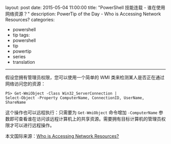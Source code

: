 ﻿layout: post
date: 2015-05-04 11:00:00
title: "PowerShell 技能连载 - 谁在使用网络资源？"
description: PowerTip of the Day - Who is Accessing Network Resources?
categories:
- powershell
- tip
tags:
- powershell
- tip
- powertip
- series
- translation
---
假设您拥有管理员权限，您可以使用一个简单的 WMI 类来检测某人是否正在通过网络访问您的资源：

    PS> Get-WmiObject -Class Win32_ServerConnection | 
    Select-Object -Property ComputerName, ConnectionID, UserName, ShareName 

这个操作也可以远程执行：只需要为 `Get-WmiObject` 命令增加 `-ComputerName` 参数即可查看谁在访问该远程计算机上的共享资源。需要拥有目标计算机的管理员权限才可以进行远程操作。

<!--more-->
本文国际来源：[Who is Accessing Network Resources?](http://powershell.com/cs/blogs/tips/archive/2015/05/04/who-is-accessing-network-resources.aspx)
